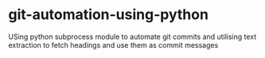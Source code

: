 # git-automation-using-python
USing python subprocess module to automate git commits and utilising text extraction to fetch headings and use them as commit messages

